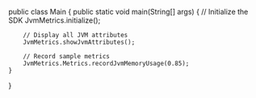 public class Main {
    public static void main(String[] args) {
        // Initialize the SDK
        JvmMetrics.initialize();
        
        // Display all JVM attributes
        JvmMetrics.showJvmAttributes();
        
        // Record sample metrics
        JvmMetrics.Metrics.recordJvmMemoryUsage(0.85);
    }
}
